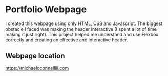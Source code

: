 # Portfolio Webpage
I created this webpage using only HTML, CSS and Javascript. The biggest obstacle I faced was making the header interactive (I spent a lot of time making it just right). This project helped me understand and use Flexbox correctly and creating an effective and interactive header.

## Webpage location
https://michaeloconnelliii.com